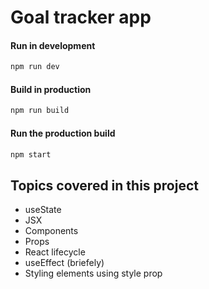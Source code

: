 # Goal tracker app

#### Run in development

```sh
npm run dev
```

#### Build in production

```sh
npm run build
```

#### Run the production build

```sh
npm start
```

## Topics covered in this project

- useState
- JSX
- Components
- Props
- React lifecycle
- useEffect (briefely)
- Styling elements using style prop
